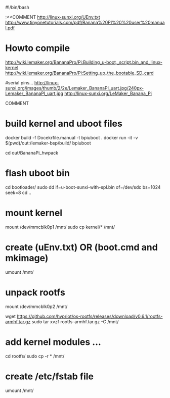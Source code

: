 #!/bin/bash

:<<COMMENT
http://linux-sunxi.org/UEnv.txt
http://www.tinyonetutorials.com/pdf/Banana%20PI%20%20user%20manual.pdf

# Howto compile
http://wiki.lemaker.org/BananaPro/Pi:Building_u-boot,_script.bin_and_linux-kernel
http://wiki.lemaker.org/BananaPro/Pi:Setting_up_the_bootable_SD_card

#serial pins...
http://linux-sunxi.org/images/thumb/2/2e/Lemaker_BananaPI_uart.jpg/240px-Lemaker_BananaPI_uart.jpg
http://linux-sunxi.org/LeMaker_Banana_Pi

COMMENT

# build kernel and uboot files
docker build -f Docekrfile.manual -t bpiuboot .
docker run -it -v $(pwd)/out:/lemaker-bsp/build/ bpiuboot


cd out/BananaPi_hwpack

# flash uboot bin
cd bootloader/
sudo dd if=u-boot-sunxi-with-spl.bin of=/dev/sdc bs=1024 seek=8
cd ..

# mount kernel
mount /dev/mmcblk0p1 /mnt/
sudo cp kernel/* /mnt/

# create (uEnv.txt) OR (boot.cmd and mkimage)

umount /mnt/


# unpack rootfs
mount /dev/mmcblk0p2 /mnt/

wget https://github.com/hypriot/os-rootfs/releases/download/v0.6.1/rootfs-armhf.tar.gz
sudo tar xvzf rootfs-armhf.tar.gz -C /mnt/

# add kernel modules ...
cd rootfs/
sudo cp -r * /mnt/

# create /etc/fstab file

umount /mnt/



